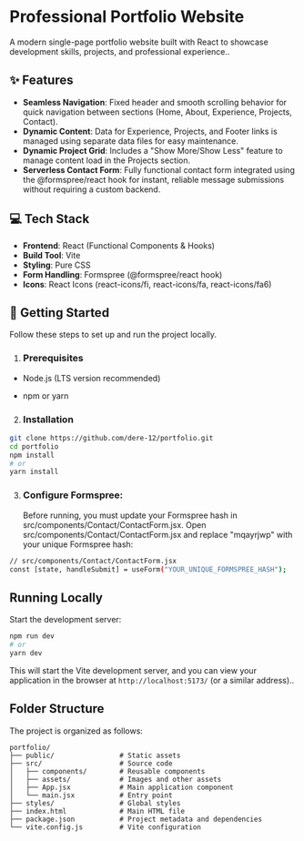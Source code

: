 # Professional Portfolio Website

A modern single-page portfolio website built with React to showcase development skills, projects, and professional experience..

## ✨ Features

- **Seamless Navigation**: Fixed header and smooth scrolling behavior for quick navigation between sections (Home, About, Experience, Projects, Contact).
- **Dynamic Content**: Data for Experience, Projects, and Footer links is managed using separate data files for easy maintenance.
- **Dynamic Project Grid**: Includes a "Show More/Show Less" feature to manage content load in the Projects section.
- **Serverless Contact Form**: Fully functional contact form integrated using the @formspree/react hook for instant, reliable message submissions without requiring a custom backend.

## 💻 Tech Stack

- **Frontend**: React (Functional Components & Hooks)
- **Build Tool**: Vite
- **Styling**: Pure CSS
- **Form Handling**: Formspree (@formspree/react hook)
- **Icons**: React Icons (react-icons/fi, react-icons/fa, react-icons/fa6)

## 🚀 Getting Started

Follow these steps to set up and run the project locally.

1. ### Prerequisites

- Node.js (LTS version recommended)

- npm or yarn

2. ### Installation

```bash
git clone https://github.com/dere-12/portfolio.git
cd portfolio
npm install
# or
yarn install
```

3. ### Configure Formspree:
   Before running, you must update your Formspree hash in src/components/Contact/ContactForm.jsx.
   Open src/components/Contact/ContactForm.jsx and replace "mqayrjwp" with your unique Formspree hash:

```bash
// src/components/Contact/ContactForm.jsx
const [state, handleSubmit] = useForm("YOUR_UNIQUE_FORMSPREE_HASH");
```

## Running Locally

Start the development server:

```bash
npm run dev
# or
yarn dev
```

This will start the Vite development server, and you can view your application in the browser at `http://localhost:5173/` (or a similar address)..

## Folder Structure

The project is organized as follows:

```
portfolio/
├── public/                # Static assets
├── src/                   # Source code
│   ├── components/        # Reusable components
│   ├── assets/            # Images and other assets
│   ├── App.jsx            # Main application component
│   └── main.jsx           # Entry point
├── styles/                # Global styles
├── index.html             # Main HTML file
├── package.json           # Project metadata and dependencies
└── vite.config.js         # Vite configuration
```

